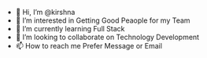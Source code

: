 - 👋 Hi, I’m @kirshna
- 👀 I’m interested in Getting Good Peaople for my Team
- 🌱 I’m currently learning Full Stack
- 💞️ I’m looking to collaborate on Technology Development 
- 📫 How to reach me  Prefer Message or Email

<!---
kkirshna/kkirshna is a ✨ special ✨ repository because its `README.md` (this file) appears on your GitHub profile.
You can click the Preview link to take a look at your changes.
--->
